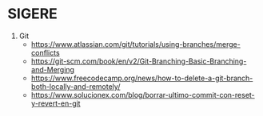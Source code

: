 # SIGERE

1. Git
    - https://www.atlassian.com/git/tutorials/using-branches/merge-conflicts
    - https://git-scm.com/book/en/v2/Git-Branching-Basic-Branching-and-Merging
    - https://www.freecodecamp.org/news/how-to-delete-a-git-branch-both-locally-and-remotely/
    - https://www.solucionex.com/blog/borrar-ultimo-commit-con-reset-y-revert-en-git